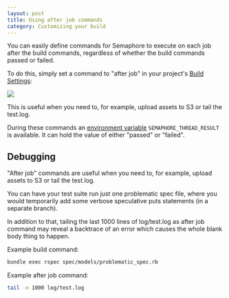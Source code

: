 ```yaml
---
layout: post
title: Using after job commands
category: Customizing your build
---
```


You can easily define commands for Semaphore to execute on each job after the build commands,
regardless of whether the build commands passed or failed.

To do this, simply set a command to "after job" in your project's [Build
Settings](/docs/customizing-build-commands.html):

<img src="/docs/assets/img/post-thread-commands/settings.png" class="img-bordered-padding img-responsive">

This is useful when you need to, for example, upload assets to S3 or tail the test.log.

During these commands an [environment
variable](/docs/available-environment-variables.html) `SEMAPHORE_THREAD_RESULT`
is available. It can hold the value of either "passed" or "failed".

## Debugging

"After job" commands are useful when you need to, for example, upload assets to
S3 or tail the test.log.

You can have your test suite run just one problematic spec file, where you would
temporarily add some verbose speculative puts statements (in a separate branch).

In addition to that, tailing the last 1000 lines of log/test.log as after job
command may reveal a backtrace of an error which causes the whole blank body
thing to happen.

Example build command:

```bash
bundle exec rspec spec/models/problematic_spec.rb
```

Example after job command:

```bash
tail -n 1000 log/test.log
```
